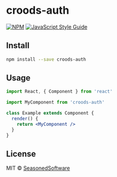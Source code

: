 # croods-auth

>

[![NPM](https://img.shields.io/npm/v/croods-auth.svg)](https://www.npmjs.com/package/croods-auth) [![JavaScript Style Guide](https://img.shields.io/badge/code_style-standard-brightgreen.svg)](https://standardjs.com)

## Install

```bash
npm install --save croods-auth
```

## Usage

```jsx
import React, { Component } from 'react'

import MyComponent from 'croods-auth'

class Example extends Component {
  render() {
    return <MyComponent />
  }
}
```

## License

MIT © [SeasonedSoftware](https://github.com/SeasonedSoftware)
